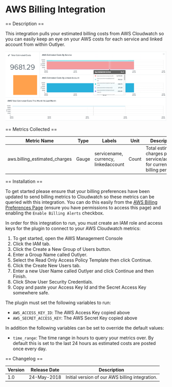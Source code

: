 AWS Billing Integration
=======================

== Description ==

This integration pulls your estimated billing costs from AWS Cloudwatch so you can easily keep an eye on your
AWS costs for each service and linked account from within Outlyer.

![dashbard](resources/dashboard.png)

== Metrics Collected ==

| Metric Name                 |Type |Labels                              |Unit |Description                                                            |
|-----------------------------|-----|------------------------------------|-----|-----------------------------------------------------------------------|
|aws.billing_estimated_charges|Gauge|servicename, currency, linkedaccount|Count|Total estimated charges per service/account for current billing period.|

== Installation ==

To get started please ensure that your billing preferences have been updated to send billing metrics to
Cloudwatch so these metrics can be queried with this integration. You can do this easily from the
[AWS Billing Preferences Page](https://console.aws.amazon.com/billing/home?region=us-east-1#/preference)
(ensure you have permissions to access this page) and enabling the `Enable Billing Alerts` checkbox.

In order for this integration to run, you must create an IAM role and access keys for the plugin
to connect to your AWS Cloudwatch metrics:

1. To get started, open the AWS Management Console
2. Click the IAM tab.
3. Click the Create a New Group of Users button.
4. Enter a Group Name called Outlyer.
5. Select the Read Only Access Policy Template then click Continue.
6. Click the Create New Users tab.
7. Enter a new User Name called Outlyer and click Continue and then Finish.
8. Click Show User Security Credentials.
9. Copy and paste your Access Key Id and the Secret Access Key somewhere safe.

The plugin must set the following variables to run:

* `AWS_ACCESS_KEY_ID`: The AWS Access Key copied above
* `AWS_SECRET_ACCESS_KEY`: The AWS Secret Key copied above

In addition the following variables can be set to override the default values:

* `time_range`: The time range in hours to query your metrics over. By default this is set to the last
24 hours as estimated costs are posted once every day.

== Changelog ==

|Version|Release Date|Description                                    |
|-------|------------|-----------------------------------------------|
|1.0    |24-May-2018 |Initial version of our AWS billing integration.|

